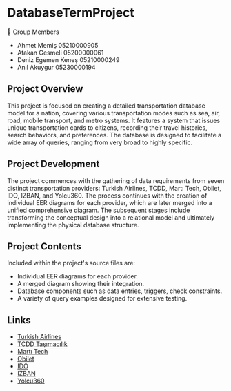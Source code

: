 # DatabaseTermProject

🔴 Group Members  
- Ahmet Memiş 05210000905  
- Atakan Gesmeli 05200000061  
- Deniz Egemen Keneş 05210000249  
- Anıl Akuygur 05230000194  

## Project Overview
This project is focused on creating a detailed transportation database model for a nation, covering various transportation modes such as sea, air, road, mobile transport, and metro systems. It features a system that issues unique transportation cards to citizens, recording their travel histories, search behaviors, and preferences. The database is designed to facilitate a wide array of queries, ranging from very broad to highly specific.

## Project Development
The project commences with the gathering of data requirements from seven distinct transportation providers: Turkish Airlines, TCDD, Martı Tech, Obilet, IDO, IZBAN, and Yolcu360. The process continues with the creation of individual EER diagrams for each provider, which are later merged into a unified comprehensive diagram. The subsequent stages include transforming the conceptual design into a relational model and ultimately implementing the physical database structure.

## Project Contents
Included within the project's source files are:
- Individual EER diagrams for each provider.
- A merged diagram showing their integration.
- Database components such as data entries, triggers, check constraints.
- A variety of query examples designed for extensive testing.

## Links
- [Turkish Airlines](https://www.turkishairlines.com/)
- [TCDD Taşımacılık](https://www.tcddtasimacilik.gov.tr/)
- [Martı Tech](https://www.marti.tech/)
- [Obilet](https://www.obilet.com/)
- [IDO](https://www.ido.com.tr/)
- [IZBAN](https://www.izban.com.tr/)
- [Yolcu360](https://yolcu360.com/)
